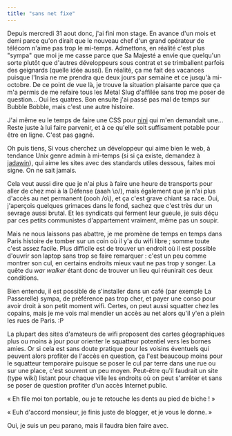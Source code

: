 ```yaml
---
title: "sans net fixe"
---
```


Depuis mercredi 31 aout donc, j'ai fini mon stage. En avance d'un mois et demi
parce qu'on dirait que le nouveau chef d'un grand opérateur de télécom n'aime
pas trop le mi-temps. Admettons, en réalité c'est plus "sympa" que moi je me
casse parce que Sa Majesté a envie que quelqu'un sorte plutôt que d'autres
développeurs sous contrat et se trimballent parfois des geignards (quelle idée
aussi). En réalité, ça me fait des vacances puisque l'Insia ne me prendra que
deux jours par semaine et ce jusqu'à mi-octobre. De ce point de vue là, je
trouve la situation plaisante parce que ça m'a permis de me refaire tous les
Metal Slug d'affilée sans trop me poser de question... Oui les quatres. Bon
ensuite j'ai passé pas mal de temps sur Bubble Bobble, mais c'est une autre
histoire.

J'ai même eu le temps de faire une CSS pour [nini](http://www.neolao.com/nini)
qui m'en demandait une... Reste juste à lui faire parvenir, et à ce qu'elle
soit suffisament potable pour être en ligne. C'est pas gagné.

Oh puis tiens, Si vous cherchez un développeur qui aime bien le web, à
tendance Unix genre admin à mi-temps (si si ça existe, demandez à
[jadawin](http://uname.tuxaco.net)), qui aime les sites avec des standards
utiles dessous, faites moi signe. On ne sait jamais.

Cela veut aussi dire que je n'ai plus à faire une heure de transports pour
aller de chez moi à la Défense (aaah \o/), mais également que je n'ai plus
d'accès au net permanent (oooh /o\\), et ça c'est grave chiant sa race. Oui,
j'aperçois quelques grimaces dans le fond, sachez que c'est très dur un
sevrage aussi brutal. Et les syndicats qui ferment leur gueule, je suis déçu
par ces petits communistes d'appartement vraiment, même pas un soupir.

Mais ne nous laissons pas abattre, je me promène de temps en temps dans Paris
histoire de tomber sur un coin où il y'a du wifi libre ; somme toute c'est
assez facile. Plus difficile est de trouver un endroit où il est possible
d'ouvrir son laptop sans trop se faire remarquer : c'est un peu comme montrer
son cul, en certains endroits mieux vaut ne pas trop y songer. La quête du
_war walker_ étant donc de trouver un lieu qui réunirait ces deux conditions.

Bien entendu, il est possible de s'installer dans un café (par exemple La
Passerelle) sympa, de préférence pas trop cher, et payer une conso pour avoir
droit à son petit moment wifi. Certes, on peut aussi squatter chez les
copains, mais je me vois mal mendier un accès au net alors qu'il y'en a plein
les rues de Paris. :P

La plupart des sites d'amateurs de wifi proposent des cartes géographiques
plus ou moins à jour pour orienter le squatteur potentiel vers les bornes
amies. Or si cela est sans doute pratique pour les voisins éventuels qui
peuvent alors profiter de l'accès en question, ça l'est beaucoup moins pour le
squatteur temporaire puisque se poser le cul par terre dans une rue ou sur une
place, c'est souvent un peu moyen. Peut-être qu'il faudrait un site (type
wiki) listant pour chaque ville les endroits où on peut s'arrêter et sans se
poser de question profiter d'un accès Internet public.

« Eh file moi ton portable, ou je te retouche les dents au pied de biche ! »

« Euh d'accord monsieur, je finis juste de blogger, et je vous le donne. »

Oui, je suis un peu parano, mais il faudra bien faire avec.

